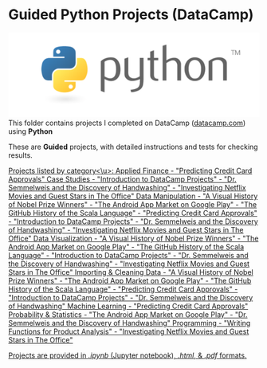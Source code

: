 # Guided Python Projects (DataCamp)
![Python Logo](../../../assets/python.png)
  This folder contains projects I completed on DataCamp ([datacamp.com](datacamp.com)) using **Python**

These are **Guided** projects, with detailed instructions and tests for checking results.

<u>Projects listed by category<\u>:
     Applied Finance
  	- "Predicting Credit Card Approvals"
     Case Studies
  	- "Introduction to DataCamp Projects"
  	- "Dr. Semmelweis and the Discovery of Handwashing"
  	- "Investigating Netflix Movies and Guest Stars in The Office"
     Data Manipulation
  	- "A Visual History of Nobel Prize Winners"
  	- "The Android App Market on Google Play"
  	- "The GitHub History of the Scala Language"
  	- "Predicting Credit Card Approvals"
  	- "Introduction to DataCamp Projects"
  	- "Dr. Semmelweis and the Discovery of Handwashing"
  	- "Investigating Netflix Movies and Guest Stars in The Office"
     Data Visualization
  	- "A Visual History of Nobel Prize Winners"
  	- "The Android App Market on Google Play"
  	- "The GitHub History of the Scala Language"
  	- "Introduction to DataCamp Projects"
  	- "Dr. Semmelweis and the Discovery of Handwashing"
  	- "Investigating Netflix Movies and Guest Stars in The Office"
     Importing & Cleaning Data
  	- "A Visual History of Nobel Prize Winners"
  	- "The Android App Market on Google Play"
  	- "The GitHub History of the Scala Language"
  	- "Predicting Credit Card Approvals"
  	- "Introduction to DataCamp Projects"
  	- "Dr. Semmelweis and the Discovery of Handwashing"
     Machine Learning
  	- "Predicting Credit Card Approvals"
     Probability & Statistics
  	- "The Android App Market on Google Play"
  	- "Dr. Semmelweis and the Discovery of Handwashing"
     Programming
  	- "Writing Functions for Product Analysis"
  	- "Investigating Netflix Movies and Guest Stars in The Office"
  

Projects are provided in *.ipynb* (Jupyter notebook), *.html*, & *.pdf* formats.
